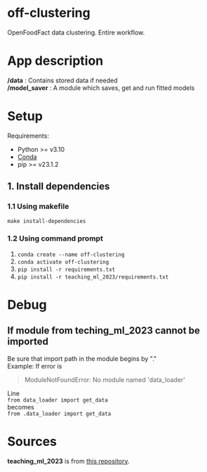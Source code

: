 # off-clustering
OpenFoodFact data clustering. Entire workflow.

# App description
**/data** : Contains stored data if needed <br>
**/model_saver** : A module which saves, get and run fitted models

# Setup
Requirements:
- Python >= v3.10
- [Conda](https://docs.conda.io/projects/conda/en/stable/user-guide/install/index.html)
- pip >= v23.1.2

## 1. Install dependencies
### 1.1 Using makefile
```make install-dependencies```

### 1.2 Using command prompt
1. ```conda create --name off-clustering```<br>
2. ```conda activate off-clustering```<br>
3. ```pip install -r requirements.txt```<br>
4. ```pip install -r teaching_ml_2023/requirements.txt```

# Debug

## If module from teching_ml_2023 cannot be imported
Be sure that import path in the module begins by "."<br>
Example: 
If error is 
> ModuleNotFoundError: No module named 'data_loader'

Line<br>
```from data_loader import get_data```<br>
becomes<br>
```from .data_loader import get_data```<br>

# Sources
**teaching_ml_2023** is from [this repository](https://github.com/HerySon/teaching_ml_2023/).
